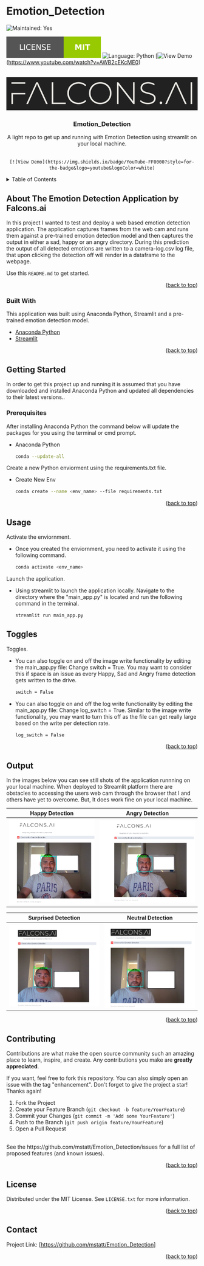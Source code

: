 # Emotion_Detection 
![Maintained: Yes](https://img.shields.io/badge/Maintained%3F-yes-green.svg) 
<div id="top"></div>


[![MIT License][license-shield]][license-url]
![Language: Python](https://img.shields.io/badge/Python-3776AB?style=for-the-badge&logo=python&logoColor=white)
 [![View Demo](https://img.shields.io/badge/YouTube-FF0000?style=for-the-badge&logo=youtube&logoColor=white)(https://www.youtube.com/watch?v=AWB2cEKcME0)





<!-- PROJECT LOGO -->
<br />
<div align="center">
  <a href="https://github.com/mstatt/Emotion_Detection">
    <img src="assets/falcons-logo2.png" alt="Logo" >
  </a>

  <h3 align="center">
Emotion_Detection</h3>

  <p align="center">
    A light repo to get up and running with Emotion Detection using streamlit on your local machine.
    <br />
    <br />

    [![View Demo](https://img.shields.io/badge/YouTube-FF0000?style=for-the-badge&logo=youtube&logoColor=white)

  </p>
</div>



<!-- TABLE OF CONTENTS -->
<details>
  <summary>Table of Contents</summary>
  <ol>
    <li>
      <a href="#about-the-project">About The Emotion Detector</a>
      <ul>
        <li><a href="#built-with">Built With</a></li>
      </ul>
    </li>
    <li>
      <a href="#getting-started">Getting Started</a>
      <ul>
        <li><a href="#prerequisites">Prerequisites</a></li>
      </ul>
    </li>
    <li><a href="#usage">Usage</a></li>
    <li><a href="#toggles">Toggles</a></li>
    <li><a href="#output">Output</a></li>
    <li><a href="#contributing">Contributing</a></li>
    <li><a href="#license">License</a></li>
    <li><a href="#contact">Contact</a></li>
  </ol>
</details>



<!-- ABOUT THE PROJECT -->
## About The Emotion Detection Application by Falcons.ai

In this project I wanted to test and deploy a web based emotion detection application. The application captures frames from the web cam and runs them against a pre-trained emotion detection model and then captures the output in either a sad, happy or an angry directory. During this prediction the output of all detected emotions are written to a camera-log.csv log file, that upon clicking the detection off will render in a dataframe to the webpage.


Use this `README.md` to get started.

<p align="right">(<a href="#top">back to top</a>)</p>



### Built With

This application was built using Anaconda Python, Streamlit and a pre-trained emotion detection model.

* [Anaconda Python](https://www.anaconda.com/products/individual)
* [Streamlit](https://docs.streamlit.io/library/get-started)

<p align="right">(<a href="#top">back to top</a>)</p>



<!-- GETTING STARTED -->
## Getting Started

In order to get this project up and running it is assumed that you have downloaded and installed Anaconda Python and updated all dependencies to their latest versions..

### Prerequisites

After installing Anaconda Python the command below will update the packages for you using the terminal or cmd prompt.
* Anaconda Python
  ```sh
  conda --update-all
  ```
  
 Create a new Python enviorment using the requirements.txt file.
* Create New Env
  ```sh
  conda create --name <env_name> --file requirements.txt
  ```


<p align="right">(<a href="#top">back to top</a>)</p>



<!-- USAGE EXAMPLES -->
## Usage

 Activate the enviornment.
* Once you created the enviornment, you need to activate it using the following command.
  ```sh
  conda activate <env_name>
  ```


 Launch the application.
* Using streamlit to launch the application locally. Navigate to the directory where the "main_app.py" is located and run the following command in the terminal.
  ```sh
  streamlit run main_app.py
  ```
 
 <!-- TOGGLES -->
## Toggles
 
  
   Toggles.
* You can also toggle on and off the image write functionality by editing the main_app.py file: Change switch = True. You may want to consider this if space is an issue as every Happy, Sad and Angry frame detection gets written to the drive.
  ```sh
  switch = False
  ```
* You can also toggle on and off the log write functionality by editing the main_app.py file: Change log_switch = True. Similar to the image write functionality, you may want to turn this off as the file can get really large based on the write per detection rate.
  ```sh
  log_switch = False
  ```
  
<p align="right">(<a href="#top">back to top</a>)</p>



<!-- OUTPUT -->
## Output

In the images below you can see still shots of the application runnning on your local machine. When deployed to Streamlit platform there are obstacles to accessing the users web cam through the browser that I and others have yet to overcome. But, It does work fine on your local machine.

Happy Detection            |  Angry Detection
:-------------------------:|:-------------------------:
![happy-screenshot] |  ![angry-screenshot]

Surprised Detection            |  Neutral Detection
:-------------------------:|:-------------------------:
![surprise-screenshot] |  ![neutral-screenshot]






<p align="right">(<a href="#top">back to top</a>)</p>



<!-- CONTRIBUTING -->
## Contributing

Contributions are what make the open source community such an amazing place to learn, inspire, and create. Any contributions you make are **greatly appreciated**.

If you want, feel free to fork this repository. You can also simply open an issue with the tag "enhancement".
Don't forget to give the project a star! Thanks again!

1. Fork the Project
2. Create your Feature Branch (`git checkout -b feature/YourFeature`)
3. Commit your Changes (`git commit -m 'Add some YourFeature'`)
4. Push to the Branch (`git push origin feature/YourFeature`)
5. Open a Pull Request
<br />
See the https://github.com/mstatt/Emotion_Detection/issues for a full list of proposed features (and known issues).

<p align="right">(<a href="#top">back to top</a>)</p>



<!-- LICENSE -->
## License

Distributed under the MIT License. See `LICENSE.txt` for more information.

<p align="right">(<a href="#top">back to top</a>)</p>



<!-- CONTACT -->
## Contact

Project Link: [https://github.com/mstatt/Emotion_Detection]

<p align="right">(<a href="#top">back to top</a>)</p>






<!-- MARKDOWN LINKS & IMAGES -->
[license-shield]: assets/68747470733a2f2f696d672e736869656c64732e696f2f6769746875622f6c6963656e73652f6f74686e65696c647265772f426573742d524541444d452d54656d706c6174652e7376673f7374796c653d666f722d7468652d6261646765.svg?style=for-the-badge
[license-url]: https://github.com/mstatt/Emotion_Detection/blob/main/LICENSE.txt
[linkedin-shield]: https://img.shields.io/badge/License-MIT-yellow.svg
[linkedin-url]: https://www.linkedin.com/in/mikestattlelman/
[happy-screenshot]: assets/happy.png
[angry-screenshot]: assets/angry.png
[neutral-screenshot]: assets/neutral.png
[surprise-screenshot]: assets/surprise.png

